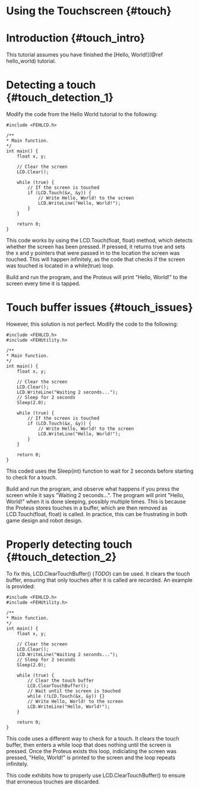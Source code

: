 Using the Touchscreen {#touch}
=======

Introduction {#touch_intro}
===
This tutorial assumes you have finished the [Hello, World!](@ref hello_world) tutorial.

Detecting a touch {#touch_detection_1}
===
Modify the code from the Hello World tutorial to the following:

    #include <FEHLCD.h>

    /**
    * Main function.
    */
    int main() {
        float x, y;

        // Clear the screen
        LCD.Clear();

        while (true) {
            // If the screen is touched
            if (LCD.Touch(&x, &y)) {
                // Write Hello, World! to the screen
                LCD.WriteLine("Hello, World!");
            }
        }

        return 0;
    }

This code works by using the LCD.Touch(float, float) method, which detects whether the screen has been pressed. If pressed, it returns true and sets the x and y pointers that were passed in to the location the screen was touched. This will happen infinitely, as the code that checks if the screen was touched is located in a while(true) loop.

Build and run the program, and the Proteus will print "Hello, World!" to the screen every time it is tapped.

Touch buffer issues {#touch_issues}
===
However, this solution is not perfect. Modify the code to the following:

    #include <FEHLCD.h>
    #include <FEHUtility.h>

    /**
    * Main function.
    */
    int main() {
        float x, y;

        // Clear the screen
        LCD.Clear();
        LCD.WriteLine("Waiting 2 seconds...");
        // Sleep for 2 seconds
        Sleep(2.0);

        while (true) {
            // If the screen is touched
            if (LCD.Touch(&x, &y)) {
                // Write Hello, World! to the screen
                LCD.WriteLine("Hello, World!");
            }
        }

        return 0;
    }

This coded uses the Sleep(int) function to wait for 2 seconds before starting to check for a touch.

Build and run the program, and observe what happens if you press the screen while it says "Waiting 2 seconds...". The program will print "Hello, World!" when it is done sleeping, possibly multiple times. This is because the Proteus stores touches in a buffer, which are then removed as LCD.Touch(float, float) is called. In practice, this can be frustrating in both game design and robot design.

Properly detecting touch {#touch_detection_2}
===
To fix this, LCD.ClearTouchBuffer() (_TODO_) can be used. It clears the touch buffer, ensuring that only touches after it is called are recorded. An example is provided:

    #include <FEHLCD.h>
    #include <FEHUtility.h>

    /**
    * Main function.
    */
    int main() {
        float x, y;

        // Clear the screen
        LCD.Clear();
        LCD.WriteLine("Waiting 2 seconds...");
        // Sleep for 2 seconds
        Sleep(2.0);

        while (true) {
            // Clear the touch buffer
            LCD.ClearTouchBuffer();
            // Wait until the screen is touched
            while (!LCD.Touch(&x, &y)) {}
            // Write Hello, World! to the screen
            LCD.WriteLine("Hello, World!");
        }

        return 0;
    }

This code uses a different way to check for a touch. It clears the touch buffer, then enters a while loop that does nothing until the screen is pressed. Once the Proteus exists this loop, indiciating the screen was pressed, "Hello, World!" is printed to the screen and the loop repeats infinitely.

This code exhibits how to properly use LCD.ClearTouchBuffer() to ensure that erroneous touches are discarded.